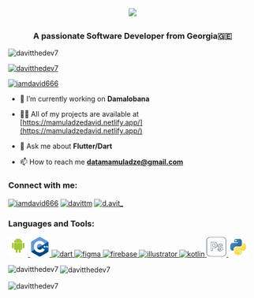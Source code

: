 <h1 align="center">
    <img src="https://readme-typing-svg.herokuapp.com/?font=Righteous&size=35&center=true&vCenter=true&width=500&height=70&duration=4000&lines=Hi+There!+👋;+I'm+Davit!;" />
</h1>
<h3 align="center">A passionate Software Developer from Georgia🇬🇪</h3>

<p align="left"> <img src="https://komarev.com/ghpvc/?username=davitthedev7&label=Profile%20views&color=0e75b6&style=flat" alt="davitthedev7" /> </p>

<p align="left"> <a href="https://github.com/ryo-ma/github-profile-trophy"><img src="https://github-profile-trophy.vercel.app/?username=davitthedev7" alt="davitthedev7" /></a> </p>

<p align="left"> <a href="https://twitter.com/iamdavid666" target="blank"><img src="https://img.shields.io/twitter/follow/iamdavid666?logo=twitter&style=for-the-badge" alt="iamdavid666" /></a> </p>

- 🔭 I’m currently working on **Damalobana**

- 👨‍💻 All of my projects are available at [https://mamuladzedavid.netlify.app/](https://mamuladzedavid.netlify.app/)

- 💬 Ask me about **Flutter/Dart**

- 📫 How to reach me **datamamuladze@gmail.com**

<h3 align="left">Connect with me:</h3>
<p align="left">
<a href="https://twitter.com/iamdavid666" target="blank"><img align="center" src="https://raw.githubusercontent.com/rahuldkjain/github-profile-readme-generator/master/src/images/icons/Social/twitter.svg" alt="iamdavid666" height="30" width="40" /></a>
<a href="https://linkedin.com/in/davittm" target="blank"><img align="center" src="https://raw.githubusercontent.com/rahuldkjain/github-profile-readme-generator/master/src/images/icons/Social/linked-in-alt.svg" alt="davittm" height="30" width="40" /></a>
<a href="https://instagram.com/d.avit_" target="blank"><img align="center" src="https://raw.githubusercontent.com/rahuldkjain/github-profile-readme-generator/master/src/images/icons/Social/instagram.svg" alt="d.avit_" height="30" width="40" /></a>
</p>

<h3 align="left">Languages and Tools:</h3>
<p align="left"> <a href="https://developer.android.com" target="_blank" rel="noreferrer"> <img src="https://raw.githubusercontent.com/devicons/devicon/master/icons/android/android-original-wordmark.svg" alt="android" width="40" height="40"/> </a> <a href="https://www.w3schools.com/cpp/" target="_blank" rel="noreferrer"> <img src="https://raw.githubusercontent.com/devicons/devicon/master/icons/cplusplus/cplusplus-original.svg" alt="cplusplus" width="40" height="40"/> </a> <a href="https://dart.dev" target="_blank" rel="noreferrer"> <img src="https://www.vectorlogo.zone/logos/dartlang/dartlang-icon.svg" alt="dart" width="40" height="40"/> </a> <a href="https://www.figma.com/" target="_blank" rel="noreferrer"> <img src="https://www.vectorlogo.zone/logos/figma/figma-icon.svg" alt="figma" width="40" height="40"/> </a> <a href="https://firebase.google.com/" target="_blank" rel="noreferrer"> <img src="https://www.vectorlogo.zone/logos/firebase/firebase-icon.svg" alt="firebase" width="40" height="40"/> </a> <a href="https://www.adobe.com/in/products/illustrator.html" target="_blank" rel="noreferrer"> <img src="https://www.vectorlogo.zone/logos/adobe_illustrator/adobe_illustrator-icon.svg" alt="illustrator" width="40" height="40"/> </a> <a href="https://kotlinlang.org" target="_blank" rel="noreferrer"> <img src="https://www.vectorlogo.zone/logos/kotlinlang/kotlinlang-icon.svg" alt="kotlin" width="40" height="40"/> </a> <a href="https://www.photoshop.com/en" target="_blank" rel="noreferrer"> <img src="https://raw.githubusercontent.com/devicons/devicon/master/icons/photoshop/photoshop-line.svg" alt="photoshop" width="40" height="40"/> </a> <a href="https://www.python.org" target="_blank" rel="noreferrer"> <img src="https://raw.githubusercontent.com/devicons/devicon/master/icons/python/python-original.svg" alt="python" width="40" height="40"/> </a> </p>

<p><img align="left" src="https://github-readme-stats.vercel.app/api/top-langs?username=davitthedev7&show_icons=true&locale=en&layout=compact" alt="davitthedev7" /></p>

<p>&nbsp;<img align="center" src="https://github-readme-stats.vercel.app/api?username=davitthedev7&show_icons=true&locale=en" alt="davitthedev7" /></p>

<p><img align="center" src="https://github-readme-streak-stats.herokuapp.com/?user=davitthedev7&" alt="davitthedev7" /></p>
